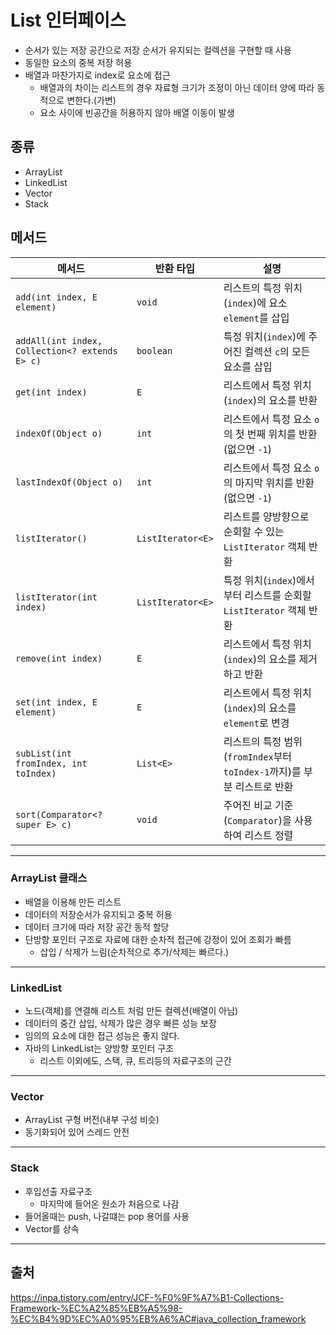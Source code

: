 List 인터페이스
==

- 순서가 있는 저장 공간으로 저장 순서가 유지되는 컬렉션을 구현할 때 사용
- 동일한 요소의 중복 저장 허용
- 배열과 마찬가지로 index로 요소에 접근
    - 배열과의 차이는 리스트의 경우 자료형 크기가 조정이 아닌 데이터 양에 따라 동적으로 변한다.(가변)
    - 요소 사이에 빈공간을 허용하지 않아 배열 이동이 발생

## 종류

- ArrayList
- LinkedList
- Vector
- Stack

## 메서드

| 메서드                                            | 반환 타입             | 설명                                                  |
|------------------------------------------------|-------------------|-----------------------------------------------------|
| `add(int index, E element)`                    | `void`            | 리스트의 특정 위치(`index`)에 요소 `element`를 삽입               |
| `addAll(int index, Collection<? extends E> c)` | `boolean`         | 특정 위치(`index`)에 주어진 컬렉션 `c`의 모든 요소를 삽입              |
| `get(int index)`                               | `E`               | 리스트에서 특정 위치(`index`)의 요소를 반환                        |
| `indexOf(Object o)`                            | `int`             | 리스트에서 특정 요소 `o`의 첫 번째 위치를 반환 (없으면 `-1`)             |
| `lastIndexOf(Object o)`                        | `int`             | 리스트에서 특정 요소 `o`의 마지막 위치를 반환 (없으면 `-1`)              |
| `listIterator()`                               | `ListIterator<E>` | 리스트를 양방향으로 순회할 수 있는 `ListIterator` 객체 반환            |
| `listIterator(int index)`                      | `ListIterator<E>` | 특정 위치(`index`)에서부터 리스트를 순회할 `ListIterator` 객체 반환    |
| `remove(int index)`                            | `E`               | 리스트에서 특정 위치(`index`)의 요소를 제거하고 반환                   |
| `set(int index, E element)`                    | `E`               | 리스트에서 특정 위치(`index`)의 요소를 `element`로 변경             |
| `subList(int fromIndex, int toIndex)`          | `List<E>`         | 리스트의 특정 범위(`fromIndex`부터 `toIndex-1`까지)를 부분 리스트로 반환 |
| `sort(Comparator<? super E> c)`                | `void`            | 주어진 비교 기준(`Comparator`)을 사용하여 리스트 정렬                |

---

### ArrayList 클래스

- 배열을 이용해 만든 리스트
- 데이터의 저장순서가 유지되고 중복 허용
- 데이터 크기에 따라 저장 공간 동적 할당
- 단방향 포인터 구조로 자료에 대한 순차적 접근에 강정이 있어 조회가 빠름
    - 삽입 / 삭제가 느림(순차적으로 추가/삭제는 빠르다.)

---

### LinkedList

- 노드(객체)를 연결해 리스트 처럼 만든 컬렉션(배열이 아님)
- 데이터의 중간 삽입, 삭제가 많은 경우 빠른 성능 보장
- 임의의 요소에 대한 접근 성능은 좋지 않다.
- 자바의 LinkedList는 양방향 포인터 구조
    - 리스트 이외에도, 스택, 큐, 트리등의 자료구조의 근간

---

### Vector

- ArrayList 구형 버전(내부 구성 비슷)
- 동기화되어 있어 스레드 안전

---

### Stack

- 후입선출 자료구조
    - 마지막에 들어온 원소가 처음으로 나감
- 들어올때는 push, 나갈떄는 pop 용어를 사용
- Vector를 상속

---

## 출처
https://inpa.tistory.com/entry/JCF-%F0%9F%A7%B1-Collections-Framework-%EC%A2%85%EB%A5%98-%EC%B4%9D%EC%A0%95%EB%A6%AC#java_collection_framework
